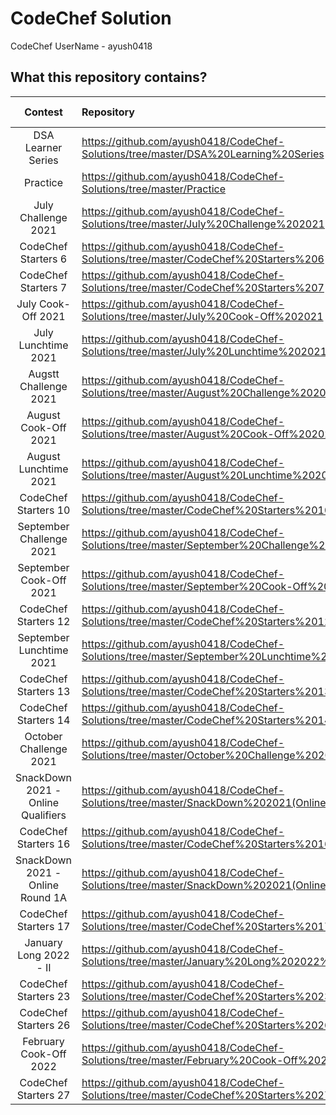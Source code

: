 # CodeChef Solution

CodeChef UserName - ayush0418

## What this repository contains?

Contest  |  Repository  |  Contest Code
:-------:  |  :----------  |  :------------:
DSA Learner Series | https://github.com/ayush0418/CodeChef-Solutions/tree/master/DSA%20Learning%20Series | LEARNDSA
Practice  | https://github.com/ayush0418/CodeChef-Solutions/tree/master/Practice | PRACTICE
July Challenge 2021 | https://github.com/ayush0418/CodeChef-Solutions/tree/master/July%20Challenge%202021 | JULY21C
CodeChef Starters 6 | https://github.com/ayush0418/CodeChef-Solutions/tree/master/CodeChef%20Starters%206 | START6C
CodeChef Starters 7 | https://github.com/ayush0418/CodeChef-Solutions/tree/master/CodeChef%20Starters%207 | START7C
July Cook-Off 2021  | https://github.com/ayush0418/CodeChef-Solutions/tree/master/July%20Cook-Off%202021  | COOK131C
July Lunchtime 2021 | https://github.com/ayush0418/CodeChef-Solutions/tree/master/July%20Lunchtime%202021 | LTIME98C
Augstt Challenge 2021 | https://github.com/ayush0418/CodeChef-Solutions/tree/master/August%20Challenge%202021 | AUG21C
August Cook-Off 2021 | https://github.com/ayush0418/CodeChef-Solutions/tree/master/August%20Cook-Off%202021 | COOK132C
August Lunchtime 2021| https://github.com/ayush0418/CodeChef-Solutions/tree/master/August%20Lunchtime%202021 | LTIME99C
CodeChef Starters 10 | https://github.com/ayush0418/CodeChef-Solutions/tree/master/CodeChef%20Starters%2010 | START10C
September Challenge 2021 | https://github.com/ayush0418/CodeChef-Solutions/tree/master/September%20Challenge%202021 | SEPT21C
September Cook-Off 2021 | https://github.com/ayush0418/CodeChef-Solutions/tree/master/September%20Cook-Off%202021 | COOK133C
CodeChef Starters 12 | https://github.com/ayush0418/CodeChef-Solutions/tree/master/CodeChef%20Starters%2012 | START12C
September Lunchtime 2021 | https://github.com/ayush0418/CodeChef-Solutions/tree/master/September%20Lunchtime%202021 | LTIME100C
CodeChef Starters 13 | https://github.com/ayush0418/CodeChef-Solutions/tree/master/CodeChef%20Starters%2013 | START13C
CodeChef Starters 14 | https://github.com/ayush0418/CodeChef-Solutions/tree/master/CodeChef%20Starters%2014 | START14C
October Challenge 2021 | https://github.com/ayush0418/CodeChef-Solutions/tree/master/October%20Challenge%202021 | OCT21B
SnackDown 2021 - Online Qualifiers | https://github.com/ayush0418/CodeChef-Solutions/tree/master/SnackDown%202021(Online%20Qualifiers) | SNCKQL21 
CodeChef Starters 16 | https://github.com/ayush0418/CodeChef-Solutions/tree/master/CodeChef%20Starters%2016 | START16B
SnackDown 2021 - Online Round 1A | https://github.com/ayush0418/CodeChef-Solutions/tree/master/SnackDown%202021(Online%20Round%201A) | SNCK1A21
CodeChef Starters 17 | https://github.com/ayush0418/CodeChef-Solutions/tree/master/CodeChef%20Starters%2017 | START17B
January Long 2022 - II | https://github.com/ayush0418/CodeChef-Solutions/tree/master/January%20Long%202022%20-%20II | JAN222C
CodeChef Starters 23 | https://github.com/ayush0418/CodeChef-Solutions/tree/master/CodeChef%20Starters%2023 | START23C 
CodeChef Starters 26 | https://github.com/ayush0418/CodeChef-Solutions/tree/master/CodeChef%20Starters%2026 | START26C
February Cook-Off 2022 | https://github.com/ayush0418/CodeChef-Solutions/tree/master/February%20Cook-Off%202022 | COOK138C
CodeChef Starters 27 | https://github.com/ayush0418/CodeChef-Solutions/tree/master/CodeChef%20Starters%2027| START27C
